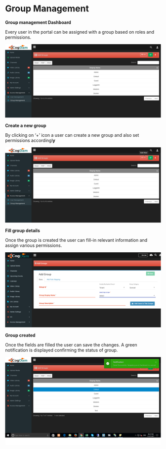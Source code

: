 # Group Management

**Group management Dashboard**

Every user in the portal can be assigned with a group based on roles and permissions.

![](../../.gitbook/assets/image%20%2869%29.png)

**Create a new group**

By clicking on ‘+’ icon a user can create a new group and also set permissions accordingl**y**

![](../../.gitbook/assets/image%20%28105%29.png)

**Fill group details**

Once the group is created the user can fill-in relevant information and assign various permissions.

![](../../.gitbook/assets/image%20%2810%29.png)

**Group created**

Once the fields are filled the user can save the changes. A green notification is displayed confirming the status of group.

![](../../.gitbook/assets/image%20%28109%29.png)

